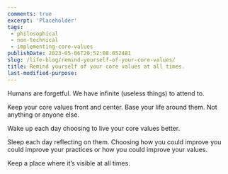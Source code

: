 ```yaml
---
comments: true
excerpt: 'Placeholder' 
tags:
 - philosophical
 - non-technical
 - implementing-core-values
publishDate: 2023-05-06T20:52:08.052481
slug: /life-blog/remind-yourself-of-your-core-values/
title: Remind yourself of your core values at all times.
last-modified-purpose:
---
```


Humans are forgetful. We have infinite (useless things) to attend to.

Keep your core values front and center. Base your life around them. Not anything or anyone else.

Wake up each day choosing to live your core values better.

Sleep each day reflecting on them. Choosing how you could improve you could improve your practices or how you could improve your values.

Keep a place where it’s visible at all times.
